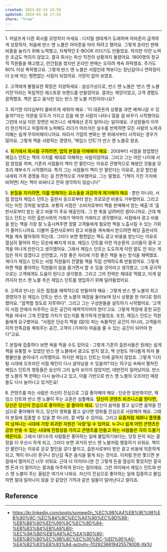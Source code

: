 ```yaml
---
created: 2023-02-13 14:59
updated: 2024-01-18 17:53
share: "true"
---
```


---

1\. 어설프게 다른 회사를 모방하지 마세요 : 디지털 생태계가 도래하며 아마존이 급격하게 성장하자, 처음에 반스 앤 노블은 아마존을 따라 하려고 했어요. 그렇게 온라인 판매 비중을 늘리기 위해 노력했고, 자체적인 E-BOOK 리더기도 만들었죠. 하지만 이런 노력은 조금도 먹히지 않았고, 결국 회사는 파산 직전의 상황까지 몰렸어요. 1800명의 정규직 직원들을 해고했고, 안간힘을 썼지만 온라인 판매는 오히려 계속 하락했죠. 주가도 80% 이상 폭락했고요. 그렇게 반스 앤 노블은 서점인데 책보다는 장난감이나 연하장이 더 눈에 띄는 형편없는 서점이 되었어요. 가망이 없어 보였죠.

2\. 고객에게 불필요한 확장은 지양하세요 : 설상가상으로, 반스 앤 노블은 ‘반스 앤 노블 키친’이라는 독립적인 레스토랑 브랜드를 만들었어요. 결과는 재앙이었고, 고객 경험도 끔찍했죠. 책은 없고 음식만 있는 반스 앤 노블 키친이라니요?

3\. 위기엔 리더십부터 올바르게 세워야 해요 : ‘이 대혼돈의 상황을 과연 헤쳐나갈 수 있을까?’라는 의문을 모두가 가지고 있을 때 한 사람이 나타나 많을 걸 바꾸기 시작했어요. 그런데 사실 이런 장면은 비즈니스 세계에선 흔히 일어나는 일이에요. 구성원들이 아무리 헌신적이고 처절하게 노력해도 리더가 어리석은 실수를 반복하면 모든 사람의 노력과 지혜는 쉽게 무의미해지니까요. 따라서 기업의 변화는 맨 위에서부터 시작되는 경우가 많아요. 그렇게 책을 사랑하는 경영자, ‘제임스 던트’가 반스 앤 노블로 왔죠.

4\. <mark class="hltr-red">위기에서 회사를 구하려면, 업의 본질을 이해해야 해요</mark> : 20대부터 서점을 창업했던 제임스 던트는 책의 가치를 제대로 이해하는 사람이었어요. 그리고 그는 어린 나이에 서점 창업을 하며, 기존의 서점들이 책이 안 팔린다는 이유로 관행적으로 해왔던 것들을 모조리 깨부수기 시작했어요. 특히 그는 서점들이 책이 안 팔린다는 이유로, 온갖 할인을 내세워 가격 경쟁을 하는 걸 전면적으로 거부했어요. 그는 말했죠. “(책이 가진 가치에 비하면) 저는 책이 비싸다고 전혀 생각하지 않습니다"

5\. <mark class="hltr-red">본질을 지키려면, 이를 방해하는 요소들을 과감하게 제거해야 해요</mark> : 뿐만 아니라, 서점 창업자 제임스 던트는 출판사 등으로부터 받는 프로모션 비용도 거부했어요. 그리고 이는 미친 것처럼 보였죠. 보통의 서점은 ‘소비자로부터 책을 판매해서 얻는 매출’과 ‘출판사로부터 받는 광고 비용’이 주요 매출인데.. 그 한 축을 날려버린 셈이니까요. 근데 제임스 던트는 이런 출판사와의 거래가 악마의 거래라고 생각했어요. 서점에서 광고 비용을 받는 책을 가장 잘 노출시켜주면 정말 고객들에게 필요한 책을 노출시킬 수 있는 기회가 줄어드니까요. 더불어 출판사로부터 광고 비용을 계속해서 받으려면 해당 출판사의 책을 계속 팔아줘야 하는데.. 그러다 보면 형편없는 책도 광고 비용을 받는다는 이유로 열심히 팔아야 하는 모순에 빠지게 되죠. 제임스 던트를 이런 악순환의 고리들이 결국 고객을 떠나게 만든다고 생각했어요. 그래서 제임스 던트는 도도하게 이런 말도 안 되는 게임은 하지 않겠다고 선언했고, 가장 좋은 자리에 가장 좋은 책을 놓는 방식을 채택했죠. 게다가 제임스 던트는 서점 직원들이 진열될 책을 직접 선택하도록 만들었어요. 그렇게 하면 책을 좋아하는 직원들이 일을 즐기면서 할 수 있을 것이라고 생각했고, 그게 궁극적으로는 고객에게도 도움이 된다고 생각했죠. 그리고 그의 전략은 제대로 먹혔고, 이게 알려지자 반스 앤 노블 측은 제임스 던트를 영입하기 위해 달려들었어요.

6\. 고객과 만나는 모든 접점을 매력적으로 만들어야 해요 : 그렇게 반스 앤 노블의 최고경영자가 된 제임스 던트는 반스 앤 노블의 매장을 둘러보며 당시 상황을 한 마디로 정리했어요. “끔찍할 정도로 지루하다". 그리고 그는 구성원들을 설득하기 시작했어요. ‘고객이 서점 안에서 마주하는 모든 공간이 매력적이어야 한다’고요. 그렇게 책장에 꽂힌 모든 책을 꺼내서 그게 진열할 가치가 있는지를 평가하게 만들었죠. 또한, 제임스 던트는 직원들에게 요구했어요. “서점은 단순히 책을 (많이) 파는 속물적인 공간이 아니라, 고객들의 지적 만족감을 채워주는 공간, 고객이 (기꺼이) 마음을 줄 수 있는 공간이 되어야 한다”고요.

7\. 본질에 집중하다 보면 욕을 먹을 수도 있어요 : 그렇게 기존의 출판사들은 원래는 쉽게 책을 유통할 수 있었던 반스 앤 노블에서 광고도 받지 않고, 책 선정도 까다롭게 하자 불평불만을 쏟아내기 시작했어요. 하지만 제임스 던트는 이에 굴하지 않았죠. 그렇게 ‘디지털 시대에 오프라인 서점 체인이 다시 살아남을 수 있을까?’라는 의구심 속에서 펼쳐진 제임스 던트의 행동들은 승산이 그리 높아 보이지 않았지만, 대반전이 일어났어요. 반스 앤 노블의 책 판매는 다시 늘어나고 있고, 이를 기반으로 반스 앤 노블의 오프라인 매장들도 다시 늘어나고 있거든요!

8\. 콘텐츠를 파는 사람은 자신이 진심으로 그걸 좋아해야 해요 : 단순한 일반화지만, 제임스 던트와 반스 앤 노블이 주는 교훈은 심플해요. <mark class="hltr-red">당신이 콘텐츠 비즈니스를 한다면, 당신은 당신이 진심으로 좋아하는 걸 팔아야 해요.</mark> 당신이 음악을 팔고 싶으면 음악을 진심으로 좋아해야 하고, 당신이 영화를 팔고 싶다면 영화를 진심으로 사랑해야 해요. 그래야 본질에 집중할 수 있을 뿐 아니라, 잘 버틸 수 있어요. 그리고 <mark class="hltr-red">요즘처럼 재화나 플랫폼이 넘쳐나는 시대에 가장 희귀한 자원은 ‘사랑'일 수 있어요.</mark> <mark class="hltr-red">누구나 쉽게 어떤 콘텐츠든 금방 만들 수 있는 시대에 진정성을 가지고 콘텐츠를 만들고 파는 사람들은 극히 드물기 때문이죠.</mark> 그래서 대다수의 사람들은 좋아하는 일에 몰입하기보다는, 당장 돈이 되는 결정을 더 우선시 하게 되고, 그러다 보면 과거의 반스 앤 노블처럼 행동하기 쉬워요. 책이 안 팔린다는 이유로 온갖 할인을 갖다 붙이고, 출판사로부터 받은 광고 비용에 의존하게 되고, 책이 아니라 문구나 장난감 혹은 음식을 팔게 되는 것이죠. 이처럼 돈만 쫓으면 본질에서 멀어지긴 너무 쉬워요. 근데 더 아이러니한 건 그렇게 돈을 열심히 쫓았지만 결국엔 돈과 더 멀어지는 결과를 마주하게 된다는 점이에요. 그런 의미에서 제임스 던트와 반스 앤 노블이 주는 울림은 여기서 나와요. 자신이 진심으로 좋아하는 일에 집중하고 몰입하면 절대 일어나지 않을 것 같았던 기적과 같은 일들이 일어난다고 말이죠.


## Reference
---
- https://kr.linkedin.com/posts/somew0n_%EC%98%A4%EB%9E%98%EB%90%9C-%EC%84%9C%EC%A0%90%EC%9D%98-%EB%B6%80%ED%99%9C%EC%9D%84-%EB%B3%B4%EB%A9%B0-%EC%9A%B0%EB%A6%AC%EA%B0%80-%EB%B0%B0%EC%9B%8C%EC%95%BC-%ED%95%A0-%EA%B2%83%EB%93%A4-activity-7029236619425579008-Xk1U